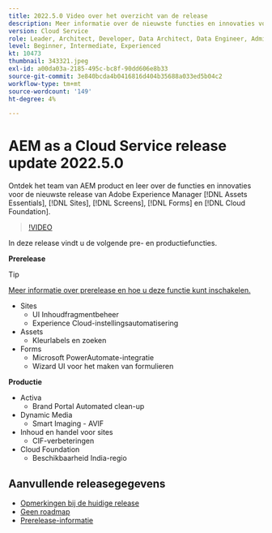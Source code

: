 ```yaml
---
title: 2022.5.0 Video over het overzicht van de release
description: Meer informatie over de nieuwste functies en innovaties voor de release 2022-5-0 voor Adobe Experience Manager [!DNL Assets Essentials], [!DNL Sites], [!DNL Screens], [!DNL Forms] en [!DNL Cloud Foundation].
version: Cloud Service
role: Leader, Architect, Developer, Data Architect, Data Engineer, Admin, User
level: Beginner, Intermediate, Experienced
kt: 10473
thumbnail: 343321.jpeg
exl-id: a00da03a-2185-495c-bc8f-90dd606e8b33
source-git-commit: 3e840bcda4b0416816d404b35688a033ed5b04c2
workflow-type: tm+mt
source-wordcount: '149'
ht-degree: 4%

---
```


# AEM as a Cloud Service release update 2022.5.0

Ontdek het team van AEM product en leer over de functies en innovaties voor de nieuwste release van Adobe Experience Manager [!DNL Assets Essentials], [!DNL Sites], [!DNL Screens], [!DNL Forms] en [!DNL Cloud Foundation].

>[!VIDEO](https://video.tv.adobe.com/v/343321/?quality=12&learn=on)

In deze release vindt u de volgende pre- en productiefuncties.

**Prerelease**

>[!TIP]
>
>[Meer informatie over prerelease en hoe u deze functie kunt inschakelen.](https://experienceleague.adobe.com/docs/experience-manager-cloud-service/content/release-notes/prerelease.html)

* Sites
   * UI Inhoudfragmentbeheer
   * Experience Cloud-instellingsautomatisering
* Assets
   * Kleurlabels en zoeken
* Forms
   * Microsoft PowerAutomate-integratie
   * Wizard UI voor het maken van formulieren

**Productie**

* Activa
   * Brand Portal Automated clean-up
*  Dynamic Media 
   * Smart Imaging - AVIF
* Inhoud en handel voor sites
   * CIF-verbeteringen
* Cloud Foundation
   * Beschikbaarheid India-regio

<!--- Have questions about the release?  Discuss the release in [Experience League Communities](https://adobe.ly/3LO0gOo). --->

## Aanvullende releasegegevens

* [Opmerkingen bij de huidige release](https://experienceleague.adobe.com/docs/experience-manager-cloud-service/content/release-notes/home.html)
* [Geen roadmap](https://experienceleague.adobe.com/docs/experience-manager-release-information/aem-release-updates/update-releases-roadmap.html)
* [Prerelease-informatie](https://experienceleague.adobe.com/docs/experience-manager-cloud-service/content/release-notes/prerelease.html)
